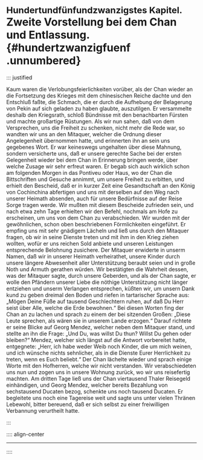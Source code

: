 # <small>Hundertundfünfundzwanzigstes Kapitel.</small><br />Zweite Vorstellung bei dem Chan und Entlassung.{#hundertzwanzigfuenf .unnumbered}

::: justified

Kaum waren die Verlobungsfeierlichkeiten vorüber, als der Chan wieder an die
Fortsetzung des Krieges mit dem chinesischen Reiche dachte und den Entschluß
faßte, die Schmach, die er durch die Aufhebung der Belagerung von Pekin auf sich
geladen zu haben glaubte, auszutilgen. Er versammelte deshalb den Kriegsrath,
schloß Bündnisse mit den benachbarten Fürsten und machte großartige Rüstungen.
Als wir nun sahen, daß von dem Versprechen, uns die Freiheit zu schenken, nicht
mehr die Rede war, so wandten wir uns an den Mitaquer, welcher die Ordnung
dieser Angelegenheit übernommen hatte, und erinnerten ihn an sein uns gegebenes
Wort. Er war keineswegs ungehalten über diese Mahnung, sondern versicherte uns,
daß er unsere gerechte Sache bei der ersten Gelegenheit wieder bei dem Chan in
Erinnerung bringen werde, über welche Zusage wir sehr erfreut waren. Er begab
sich auch wirklich schon am folgenden Morgen in das Pontiveu oder Haus, wo der
Chan die Bittschriften und Gesuche annimmt, um unsere Freiheit zu erbitten, und
erhielt den Bescheid, daß er in kurzer Zeit eine Gesandtschaft an den König von
Cochinchina abfertigen und uns mit derselben auf den Weg nach unserer Heimath
absenden, auch für unsere Bedürfnisse auf der Reise Sorge tragen werde. Wir
mußten mit diesem Bescheide zufrieden sein, und nach etwa zehn Tage erhielten
wir den Befehl, nochmals am Hofe zu erscheinen, um uns von dem Chan zu
verabschieden. Wir wurden mit der gewöhnlichen, schon oben beschriebenen
Förmlichkeiten eingeführt. Er empfing uns mit sehr gnädigem Lächeln und ließ uns
durch den Mitaquer fragen, ob wir in seine Dienste treten und mit ihm in den
Krieg ziehen wollten, wofür er uns reichen Sold anbiete und unseren Leistungen
entsprechende Belohnung zusichere. Der Mitaquer erwiderte in unserm Namen, daß
wir in unserer Heimath verheirathet, unsere Kinder durch unsere längere
Abwesenheit aller Unterstützung beraubt seien und in große Noth und Armuth
gerathen würden. Wir bestätigten die Wahrheit dessen, was der Mitaquer sagte,
durch unsere Geberden, und als der Chan sagte, er wolle den Pfändern unserer
Liebe die nöthige Unterstützung nicht länger entziehen und unserm Verlangen
entsprechen, küßten wir, um unsern Dank kund zu geben dreimal den Boden und
riefen in tartarischer Sprache aus: „Mögen Deine Füße auf tausend Geschlechtern
ruhen, auf daß Du Herr seist über Alle, welche die Erde bewohnen.“ Bei diesen
Worten fing der Chan an zu lachen und sprach zu einem der bei sitzenden Großen:
„Diese Leute sprechen, als wären sie in unserem Lande erzogen.“ Darauf richtete
er seine Blicke auf Georg Mendez, welcher neben dem Mitaquer stand, und stellte
an ihn die Frage: „Und Du, was willst Du thun? Willst Du gehen oder bleiben?“
Mendez, welcher sich längst auf die Antwort vorbereitet hatte, entgegnete:
„Herr, ich habe weder Weib noch Kinder, die um mich weinen, und ich wünsche
nichts sehnlicher, als in die Dienste Eurer Herrlichkeit zu treten, wenn es Euch
beliebt.“ Der Chan lächelte wieder und sprach einige Worte mit den Hofherren,
welche wir nicht verstanden. Wir verabschiedeten uns nun und zogen uns in unsere
Wohnung zurück, wo wir uns reisefertig machten. Am dritten Tage ließ uns der
Chan viertausend Thaler Reisegeld einhändigen, und Georg Mendez, welcher bereits
Bezahlung von sechstausend Ducaten bezog, schenkte uns noch tausend Ducaten. Er
begleitete uns noch eine Tagereise weit und sagte uns unter vielen Thränen
Lebewohl, bitter bereuend, daß er sich selbst zu einer freiwilligen Verbannung
verurtheilt hatte.

:::

:::: align-center
****
::::
